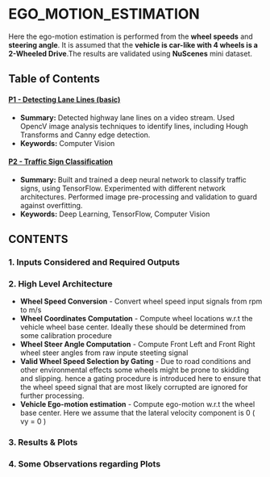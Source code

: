 # EGO_MOTION_ESTIMATION
Here the ego-motion estimation is performed from the **wheel speeds** and **steering angle**. It is assumed that the **vehicle is car-like with 4 wheels is a 2-Wheeled Drive**.The results are validated using **NuScenes** mini dataset.

## Table of Contents

#### [P1 - Detecting Lane Lines (basic)](project_1_lane_finding_basic)
 - **Summary:** Detected highway lane lines on a video stream. Used OpencV image analysis techniques to identify lines, including Hough Transforms and Canny edge detection.
 - **Keywords:** Computer Vision
 
#### [P2 - Traffic Sign Classification](project_2_traffic_sign_classifier)
 - **Summary:** Built and trained a deep neural network to classify traffic signs, using TensorFlow. Experimented with different network architectures. Performed image pre-processing and validation to guard against overfitting.
 - **Keywords:** Deep Learning, TensorFlow, Computer Vision


## CONTENTS

### 1. Inputs Considered and Required Outputs
### 2. High Level Architecture
   - **Wheel Speed Conversion** - Convert wheel speed input signals from rpm to m/s
   - **Wheel Coordinates Computation** - Compute wheel locations w.r.t the vehicle wheel base center. Ideally these should be determined from some calibration procedure
   - **Wheel Steer Angle Computation** - Compute Front Left and Front Right wheel steer angles from raw inpute steeting signal
   - **Valid Wheel Speed Selection by Gating** - Due to road conditions and other environmental effects some wheels might be prone to skidding and slipping. hence a gating procedure is introduced here to ensure that the wheel speed signal that are most likely corrupted are ignored for further processing. 
   - **Vehicle Ego-motion estimation** - Compute ego-motion w.r.t the wheel base center. Here we assume that the lateral velocity component is 0 ( vy = 0 )
### 3. Results & Plots
### 4. Some Observations regarding Plots

